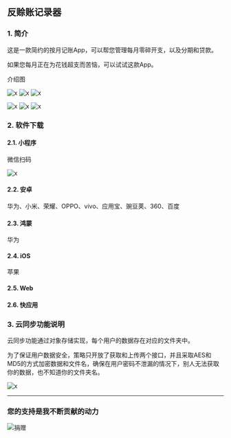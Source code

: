 ## 反赊账记录器

### 1. 简介

这是一款简约的按月记账App，可以帮您管理每月零碎开支，以及分期和贷款。

如果您每月正在为花钱超支而苦恼，可以试试这款App。

介绍图

![x](img/1.jpg) ![x](img/2.jpg) ![x](img/3.jpg)

![x](img/4.jpg) ![x](img/4_1.jpg) ![x](img/5.jpg) 

### 2. 软件下载

#### 2.1. 小程序

微信扫码

![x](img/gh_f992a988f026_344.jpg)

#### 2.2. 安卓

华为、小米、荣耀、OPPO、vivo、应用宝、豌豆荚、360、百度

#### 2.3. 鸿蒙

华为

#### 2.4. iOS

苹果

#### 2.5. Web

#### 2.6. 快应用

### 3. 云同步功能说明

云同步功能通过对象存储实现，每个用户的数据存在对应的文件夹中。

为了保证用户数据安全，策略只开放了获取和上传两个接口，并且采取AES和MD5的方式加密数据和文件名，确保在用户密码不泄漏的情况下，别人无法获取你的数据，也不知道你的文件夹名。

![x](img/6.jpg) 

---

### 您的支持是我不断贡献的动力

![捐赠](https://kukela-images.oss-cn-shanghai.aliyuncs.com/globle/shoukuan.png)